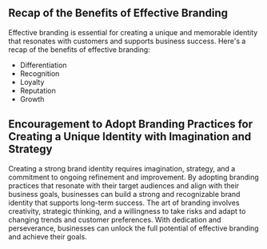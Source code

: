 
Recap of the Benefits of Effective Branding
-------------------------------------------

Effective branding is essential for creating a unique and memorable identity that resonates with customers and supports business success. Here's a recap of the benefits of effective branding:

* Differentiation
* Recognition
* Loyalty
* Reputation
* Growth

Encouragement to Adopt Branding Practices for Creating a Unique Identity with Imagination and Strategy
------------------------------------------------------------------------------------------------------

Creating a strong brand identity requires imagination, strategy, and a commitment to ongoing refinement and improvement. By adopting branding practices that resonate with their target audiences and align with their business goals, businesses can build a strong and recognizable brand identity that supports long-term success. The art of branding involves creativity, strategic thinking, and a willingness to take risks and adapt to changing trends and customer preferences. With dedication and perseverance, businesses can unlock the full potential of effective branding and achieve their goals.
